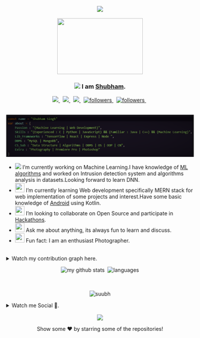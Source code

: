 <p align="center">
  <img src="https://readme-typing-svg.herokuapp.com/?lines=Hii%20There,I%20am%20Shubham;Welcome%20to%20my%20Github%20Profile;OPEN%20SOURCE%20FOR%20THE%20WIN⭐;You%20are%20great!;Thank%20You;&center=true&width=450&height=45"></a>
</p>

<p align="center">
  <img align="center" src="https://user-images.githubusercontent.com/47265493/115407151-6e13d480-a20d-11eb-9e87-bcc6d3d88c30.gif" height="150px" width="230px" > 
</p>


<p align="center">
 
  <h3 align="center"><img src="https://github.com/TheDudeThatCode/TheDudeThatCode/blob/master/Assets/Hi.gif" width="29px"> I am <a href="https://suubh.github.io/Shubham/index.html">Shubham</a>.</h3>
  
</p>

<p align="center">
  
  <a href="https://www.linkedin.com/in/shubham-singh-356ba5168">
    <img src="https://img.shields.io/badge/linkedin-%230077B5.svg?&style=for-the-badge&logo=linkedin&logoColor=white">
  </a>
  &nbsp
  <a href = "https://www.facebook.com/people/Shubham-Singh/100007093204284/">
        <img src="https://img.shields.io/badge/Facebook-1877F2?style=for-the-badge&logo=facebook&logoColor=white">
  </a>
   &nbsp
  <a href="https://www.instagram.com/shutt3rbug_/">
    <img src="https://img.shields.io/badge/instagram-%23E4405F.svg?&style=for-the-badge&logo=instagram&logoColor=white">
  </a>
   &nbsp
  <a href="https://www.twitter.com/shub______">
    <img alt="followers" title="Follow me on Twitter" src="https://img.shields.io/badge/Twitter-1DA1F2?style=for-the-badge&logo=twitter&logoColor=white"/>
  </a>
  &nbsp
  <a href="https://medium.com/@subhdec99">
        <img alt="followers" title="Follow me on Medium" src="https://img.shields.io/badge/Medium-brightgreen?style=for-the-badge&logo=medium&logoColor=white"/>
  </a>
  &nbsp
</p>





<br>
<img src="https://github.com/suubh/suubh/blob/master/Screenshot%20(274).png">
<ul>
  <li><img src="https://media.giphy.com/media/WUlplcMpOCEmTGBtBW/giphy.gif" width="30"> I’m currently working on Machine Learning.I have knowledge of <a href="https://github.com/suubh/Machine-Learning-in-Python">ML algorithms</a> and worked on Intrusion detection system and algorithms analysis in datasets.Looking forward to learn DNN. </li>
  <li><img src="https://cultofthepartyparrot.com/parrots/hd/laptop_parrot.gif" width="25" height="25"/> I’m currently learning Web development specifically MERN stack for web implementation of some projects and interest.Have some basic knowledge of <a href="https://github.com/suubh/Hello-Android">Android</a> using Kotlin.</li>
  <li><img src="https://cultofthepartyparrot.com/parrots/hd/githubparrot.gif" width="25" height="25"/> I’m looking to collaborate on Open Source and participate in <a href="https://devpost.com/shubham-btech18?ref_content=user-portfolio&ref_feature=portfolio&ref_medium=global-nav">Hackathons</a>.</li>
  <li><img src="https://cultofthepartyparrot.com/parrots/hd/60fpsparrot.gif" width="25" height="25"/> Ask me about anything, its always fun to learn and discuss.</li>
  <li><img src="https://cultofthepartyparrot.com/parrots/hd/dealwithitnowparrot.gif" width="25" height="25"/> Fun fact: I am an enthusiast Photographer. </li>
</ul>
<br>

<details>
  <summary>Watch my contribution graph here.</summary>
  
 <p align="center">
  <img align="center" width="600" height="200" src="https://activity-graph.herokuapp.com/graph?username=suubh&theme=github" >
 </p>   
</details>

<p align="center">
<img src="https://github-readme-stats.vercel.app/api?username=suubh&show_icons=true&theme=tokyonight" alt="my github stats" width="420"/>&nbsp;
   <img src="https://github-readme-stats.vercel.app/api/top-langs/?username=suubh&layout=compact&theme=tokyonight" alt="languages" height="165">
</p>
<br>




<p align="center"> 
  <img align="center" width="450"  src="https://github-readme-streak-stats.herokuapp.com/?user=suubh&theme=dark" alt="suubh" /> 

</p>

<details>
  <summary>Watch me Social 🤔.</summary>
  <div>
    <a href="https://twitter.com/shub______">
      <img align="left" src="https://github-readme-twitter.gazf.vercel.app/api?id=shub______&layout=wide&show_reply=off&show_retweet=on" />
    </a>
    
   <a href="https://open.spotify.com/user/31ejjw6vcpxdok5fw4mchwoiscqq?si=N-KcmL0sTxaC6CXiKJuHIw" target="_blank">
    <img width="350px" src="https://novatorem.vercel.app/api/spotify"/>
  </a>
  
  
 </p>
  </div>
</details>
<p align="center">
  <img align="center" src="https://readme-jokes.vercel.app/api">
 </p> 
<p align="center">Show some ❤️ by starring some of the repositories!
</p>



<!--
**suubh/suubh** is a ✨ _special_ ✨ repository because its `README.md` (this file) appears on your GitHub profile.
<br> [![Spotify](https://novatorem.vercel.app/api/spotify)](https://open.spotify.com/user/31ejjw6vcpxdok5fw4mchwoiscqq?si=N-KcmL0sTxaC6CXiKJuHIw)
    ![Shubham's github stats](https://github-readme-stats.vercel.app/api?username=suubh&show_icons=true&hide_border=false)
https://github.com/shub______/github-readme-twitter
    <img align="center" alt="Shubham LinkdeIN" width="22px"  src="https://cdn.jsdelivr.net/npm/simple-icons@v3/icons/linkedin.svg?logoColor=green" />
    <img align="center" alt="Shubham Gmail" width="22px" src="https://cdn.jsdelivr.net/npm/simple-icons@v3/icons/telegram.svg" />
    <img align="center" alt="Shubham Instagram" width="22px" src="https://cdn.jsdelivr.net/npm/simple-icons@v3/icons/instagram.svg" />
    <img align="center" alt="Shubham Twitter" width="22px" src="https://cdn.jsdelivr.net/npm/simple-icons@v3/icons/twitter.svg" />
    <img align="center" width="26px" src="https://cdn.jsdelivr.net/npm/simple-icons@v3/icons/medium.svg" />
    <img align="center" alt="Shubham DEV" width="26px" src="https://cdn1.iconfinder.com/data/icons/logos-and-brands-3/512/84_Dev_logo_logos-512.png">
<details>
  <summary> Watch my trophies .</summary>
<p align="center">
  <a href="https://github.com/ryo-ma/github-profile-trophy" target="_blank">
    <img src="https://github-profile-trophy.vercel.app/?username=suubh&theme=monokai"/>
  </a>
</p>
</details>
| ![Subham GitHub Statistics](https://github-readme-stats.vercel.app/api?username=suubh&show_icons=true&theme=tokyonight) | ![Top Languages](https://github-readme-stats.vercel.app/api/top-langs/?username=suubh&theme=tokyonight) |
| --- | --- |
| ![ GitHub Streak](https://github-readme-streak-stats.herokuapp.com/?user=suubh&theme=dark) | ![Jokes Card](https://readme-jokes.vercel.app/api) |

<p><strong>Languages and Tools:<strong></p>
<img src="https://github.com/TheDudeThatCode/TheDudeThatCode/blob/master/Assets/Hi.gif" width="29px"> 
<p>CREEPER
  <img width="50px" src="https://media.giphy.com/media/lpHQvZu6stHKo/giphy.gif"/>
 </p>
  HELLO -https://raw.githubusercontent.com/alansmathew/alansmathew/master/lang.gif
<img src=https://github.com/rajput2107/rajput2107/blob/master/Assets/Handshake.gif height="65px" width="90px" >


<p align="center"><br>Profile visits<br><img src="https://profile-counter.glitch.me/suubh/count.svg" /></p><br>

<code><img height="30" src="https://raw.githubusercontent.com/github/explore/5c058a388828bb5fde0bcafd4bc867b5bb3f26f3/topics/css/css.png"></code>

<code><img height="30" src="https://raw.githubusercontent.com/github/explore/80688e429a7d4ef2fca1e82350fe8e3517d3494d/topics/cpp/cpp.png"></code>

<code><img height="30" src="https://raw.githubusercontent.com/github/explore/80688e429a7d4ef2fca1e82350fe8e3517d3494d/topics/python/python.png"></code>

<code><img height="30" src="https://raw.githubusercontent.com/github/explore/80688e429a7d4ef2fca1e82350fe8e3517d3494d/topics/mysql/mysql.png"></code>

<code><img height="30" src="https://raw.githubusercontent.com/github/explore/80688e429a7d4ef2fca1e82350fe8e3517d3494d/topics/html/html.png"></code>

<code><img height="30" src="https://raw.githubusercontent.com/github/explore/80688e429a7d4ef2fca1e82350fe8e3517d3494d/topics/git/git.png"></code>

<code><img height="30" src="https://raw.githubusercontent.com/github/explore/80688e429a7d4ef2fca1e82350fe8e3517d3494d/topics/terminal/terminal.png"></code>

<code><img height="40" src="https://miro.medium.com/max/938/1*XEzukXOEUudcXkyrouu3vw.jpeg"></code>

<code><img src="https://devicon.dev/devicon.git/icons/javascript/javascript-original.svg" width="25px" height="30px"/></code>

<code><img src="https://devicon.dev/devicon.git/icons/nodejs/nodejs-original.svg" width="25px" height="30px"/></code>


Here are some ideas to get you started:
- 🔭 I’m currently working on ...
- 🌱 I’m currently learning ...
- 👯 I’m looking to collaborate on ...
- 🤔 I’m looking for help with ...
- 💬 Ask me about ...
- 📫 How to reach me: ...
- 😄 Pronouns: ...
- ⚡ Fun fact: ...
-->
